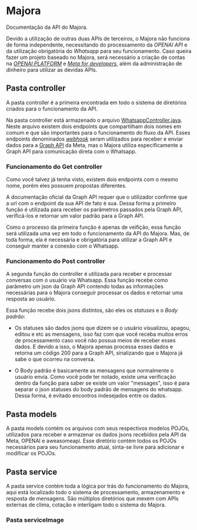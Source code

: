 # Majora
Documentação da API do Majora.

Devido a utilização de outras duas APIs de terceiros, o Majora não funciona de forma independente, necessitando do processamento da *OPENAI API* e da utilização obrigatória do *Whatsapp* para seu funcionamento. Caso queira fazer um projeto baseado no Majora, será necessário a criação de contas na [*OPENAI PLATFORM*](https://platform.openai.com) e [*Meta for developers*](https://developers.facebook.com), além da administração de dinheiro para utilizar as devidas APIs. 

## Pasta controller
A pasta controller é a primeira encontrada em todo o sistema de diretórios criados para o funcionamento da API. 

Na pasta controller está armazenado o arquivo [WhatsappController.java](src/main/java/com/whatsapp/whatsapp_project/controller/WhatsappController.java). Neste arquivo existem dois endpoints que compartilham dois nomes em comum e que são importantes para o funcionamento do fluxo da API. Esses endpoints denominados [*webhook*](https://pt.m.wikipedia.org/wiki/Webhook) seram utilizados para receber e enviar dados para a [Graph API](https://developers.facebook.com/docs/graph-api/) da Meta, mas o Majora utiliza especificamente a Graph API para comunicação direta com o Whatsapp.

### Funcionamento do Get controller
Como você talvez já tenha visto, existem dois endpoints com o mesmo nome, porém eles possuem propostas diferentes.

A documentação oficial da Graph API requer que o utilizador confirme que a url com o endpoint da sua API de fato é sua. Dessa forma a primeiro função é utilizada para receber os parâmetros passados pela Graph API, verificá-los e retornar um valor padrão para a Graph API.

Como o processo da primeira função é apenas de veifição, essa função será utilizada uma vez em todo o funcionamento da API do Majora. Mas, de toda forma, ela é necessária e obrigatória para utilizar a Graph API e conseguir manter a conexão com o Whatsapp.

### Funcionamento do Post controller
A segunda função do controller é utilizada para receber e processar conversas com o usuário via Whatsapp. Essa função recebe como parâmetro um json da Graph API contendo todas as informações necessárias para o Majora conseguir processar os dados e retornar uma resposta ao usuário.

Essa função recebe dois jsons distintos, são eles os *statuses* e o *Body padrão*:

- Os statuses são dados jsons que dizem se o usuário visualizou, apagou, editou e etc as mensagens, isso faz com que você receba muitos erros de processamento caso você não possua meios de receber esses dados. E devido a isso, o Majora apenas processa esses dados e retorna um código 200 para a Graph API, sinalizando que o Majora já sabe o que ocorreu na conversa.

- O Body padrão é basicamente as mensagens que normalmente o usuário envia. Como você pode ter notado, existe uma verificação dentro da função para saber se existe um valor "messages", isso é para separar o json statuses do body padrão de mensagens do whatsapp. Dessa forma, é evitado encontros indesejados entre os dados.

## Pasta models
A pasta models contém os arquivos com seus respectivos modelos POJOs, utilizados para receber e armazenar os dados jsons recebidos pela API da Meta, OPENAI e aweasomeapi. Esse diretório contém todos os POJOs necessários para seu funcionamento atual, sinta-se livre para adicionar e modificar os POJOs.

## Pasta service
A pasta service contém toda a lógica por trás do funcionamento do Majora, aqui está localizado todo o sistema de processamento, armazenamento e resposta de mensagens. São múltiplos diretórios que mexem com APIs externas de clima, cotação e interligam todo o sistema do Majora.

### Pasta serviceImage
